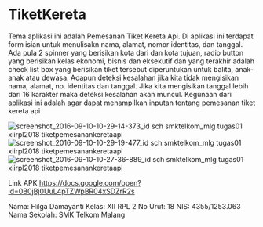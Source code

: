 # TiketKereta

Tema aplikasi ini adalah Pemesanan Tiket Kereta Api. Di aplikasi ini terdapat form isian untuk menulisakn nama, alamat, nomor identitas, dan tanggal. Ada pula 2 spinner yang berisikan kota dari dan kota tujuan, radio button yang berisikan kelas ekonomi, bisnis dan eksekutif dan yang terakhir adalah check list box yang berisikan tiket tersebut diperuntukan untuk balita, anak-anak atau dewasa. Adapun deteksi kesalahan jika kita tidak mengisikan nama, alamat, no. identitas dan tanggal. Jika kita mengisikan tanggal lebih dari 16 karakter maka deteksi kesalahan akan muncul. Kegunaan dari aplikasi ini adalah agar dapat menampilkan inputan tentang pemesanan tiket kereta api 

![screenshot_2016-09-10-10-29-14-373_id sch smktelkom_mlg tugas01 xiirpl2018 tiketpemesanankeretaapi](https://cloud.githubusercontent.com/assets/22041608/18408155/4c252662-7751-11e6-9c32-2d15513f4f7b.png)
![screenshot_2016-09-10-10-29-19-477_id sch smktelkom_mlg tugas01 xiirpl2018 tiketpemesanankeretaapi](https://cloud.githubusercontent.com/assets/22041608/18408156/4c5227a2-7751-11e6-97d6-8f71f58d0df6.png)
![screenshot_2016-09-10-10-27-36-889_id sch smktelkom_mlg tugas01 xiirpl2018 tiketpemesanankeretaapi](https://cloud.githubusercontent.com/assets/22041608/18408157/4c7e751e-7751-11e6-948e-86454bf49e99.png)


Link APK https://docs.google.com/open?id=0B0jBj0UuL4pTZWpBR04xSDZrR2s

Nama: Hilga Damayanti
Kelas: XII RPL 2
No Urut: 18
NIS: 4355/1253.063
Nama Sekolah: SMK Telkom Malang

